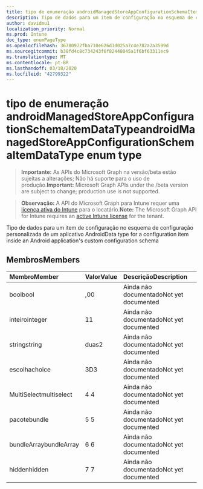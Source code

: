 ```yaml
---
title: tipo de enumeração androidManagedStoreAppConfigurationSchemaItemDataType
description: Tipo de dados para um item de configuração no esquema de configuração personalizada de um aplicativo Android
author: davidmu1
localization_priority: Normal
ms.prod: Intune
doc_type: enumPageType
ms.openlocfilehash: 36780972fba710e626d1d025a7c4e782a2a3599d
ms.sourcegitcommit: b38fd4c8c734243f6f82448045a1f6bf63311ec9
ms.translationtype: MT
ms.contentlocale: pt-BR
ms.lasthandoff: 03/18/2020
ms.locfileid: "42799322"
---
```

# <a name="androidmanagedstoreappconfigurationschemaitemdatatype-enum-type"></a><span data-ttu-id="214d3-103">tipo de enumeração androidManagedStoreAppConfigurationSchemaItemDataType</span><span class="sxs-lookup"><span data-stu-id="214d3-103">androidManagedStoreAppConfigurationSchemaItemDataType enum type</span></span>

> <span data-ttu-id="214d3-104">**Importante:** As APIs do Microsoft Graph na versão/beta estão sujeitas a alterações; Não há suporte para o uso de produção.</span><span class="sxs-lookup"><span data-stu-id="214d3-104">**Important:** Microsoft Graph APIs under the /beta version are subject to change; production use is not supported.</span></span>

> <span data-ttu-id="214d3-105">**Observação:** A API do Microsoft Graph para Intune requer uma [licença ativa do Intune](https://go.microsoft.com/fwlink/?linkid=839381) para o locatário.</span><span class="sxs-lookup"><span data-stu-id="214d3-105">**Note:** The Microsoft Graph API for Intune requires an [active Intune license](https://go.microsoft.com/fwlink/?linkid=839381) for the tenant.</span></span>

<span data-ttu-id="214d3-106">Tipo de dados para um item de configuração no esquema de configuração personalizada de um aplicativo Android</span><span class="sxs-lookup"><span data-stu-id="214d3-106">Data type for a configuration item inside an Android application's custom configuration schema</span></span>

## <a name="members"></a><span data-ttu-id="214d3-107">Membros</span><span class="sxs-lookup"><span data-stu-id="214d3-107">Members</span></span>
|<span data-ttu-id="214d3-108">Membro</span><span class="sxs-lookup"><span data-stu-id="214d3-108">Member</span></span>|<span data-ttu-id="214d3-109">Valor</span><span class="sxs-lookup"><span data-stu-id="214d3-109">Value</span></span>|<span data-ttu-id="214d3-110">Descrição</span><span class="sxs-lookup"><span data-stu-id="214d3-110">Description</span></span>|
|:---|:---|:---|
|<span data-ttu-id="214d3-111">bool</span><span class="sxs-lookup"><span data-stu-id="214d3-111">bool</span></span>|<span data-ttu-id="214d3-112">,0</span><span class="sxs-lookup"><span data-stu-id="214d3-112">0</span></span>|<span data-ttu-id="214d3-113">Ainda não documentado</span><span class="sxs-lookup"><span data-stu-id="214d3-113">Not yet documented</span></span>|
|<span data-ttu-id="214d3-114">inteiro</span><span class="sxs-lookup"><span data-stu-id="214d3-114">integer</span></span>|<span data-ttu-id="214d3-115">1</span><span class="sxs-lookup"><span data-stu-id="214d3-115">1</span></span>|<span data-ttu-id="214d3-116">Ainda não documentado</span><span class="sxs-lookup"><span data-stu-id="214d3-116">Not yet documented</span></span>|
|<span data-ttu-id="214d3-117">string</span><span class="sxs-lookup"><span data-stu-id="214d3-117">string</span></span>|<span data-ttu-id="214d3-118">duas</span><span class="sxs-lookup"><span data-stu-id="214d3-118">2</span></span>|<span data-ttu-id="214d3-119">Ainda não documentado</span><span class="sxs-lookup"><span data-stu-id="214d3-119">Not yet documented</span></span>|
|<span data-ttu-id="214d3-120">escolha</span><span class="sxs-lookup"><span data-stu-id="214d3-120">choice</span></span>|<span data-ttu-id="214d3-121">3D</span><span class="sxs-lookup"><span data-stu-id="214d3-121">3</span></span>|<span data-ttu-id="214d3-122">Ainda não documentado</span><span class="sxs-lookup"><span data-stu-id="214d3-122">Not yet documented</span></span>|
|<span data-ttu-id="214d3-123">MultiSelect</span><span class="sxs-lookup"><span data-stu-id="214d3-123">multiselect</span></span>|<span data-ttu-id="214d3-124">4 </span><span class="sxs-lookup"><span data-stu-id="214d3-124">4</span></span>|<span data-ttu-id="214d3-125">Ainda não documentado</span><span class="sxs-lookup"><span data-stu-id="214d3-125">Not yet documented</span></span>|
|<span data-ttu-id="214d3-126">pacote</span><span class="sxs-lookup"><span data-stu-id="214d3-126">bundle</span></span>|<span data-ttu-id="214d3-127">5 </span><span class="sxs-lookup"><span data-stu-id="214d3-127">5</span></span>|<span data-ttu-id="214d3-128">Ainda não documentado</span><span class="sxs-lookup"><span data-stu-id="214d3-128">Not yet documented</span></span>|
|<span data-ttu-id="214d3-129">bundleArray</span><span class="sxs-lookup"><span data-stu-id="214d3-129">bundleArray</span></span>|<span data-ttu-id="214d3-130">6 </span><span class="sxs-lookup"><span data-stu-id="214d3-130">6</span></span>|<span data-ttu-id="214d3-131">Ainda não documentado</span><span class="sxs-lookup"><span data-stu-id="214d3-131">Not yet documented</span></span>|
|<span data-ttu-id="214d3-132">hidden</span><span class="sxs-lookup"><span data-stu-id="214d3-132">hidden</span></span>|<span data-ttu-id="214d3-133">7 </span><span class="sxs-lookup"><span data-stu-id="214d3-133">7</span></span>|<span data-ttu-id="214d3-134">Ainda não documentado</span><span class="sxs-lookup"><span data-stu-id="214d3-134">Not yet documented</span></span>|



